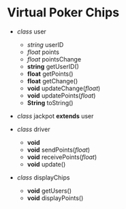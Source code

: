 Virtual Poker Chips
======

* _class_ user
  * _string_ userID
  * _float_ points
  * _float_ pointsChange
  * **string** getUserID()
  * **float** getPoints()
  * **float** getChange()
  * **void** updateChange(_float_)
  * **void** updatePoints(_float_)
  * **String** toString()

* _class_ jackpot **extends** user

* _class_ driver
  * **void** 
  * **void** sendPoints(_float_)
  * **void** receivePoints(_float_)
  * **void** update()

* _class_ displayChips
  * **void** getUsers()
  * **void** displayPoints()
